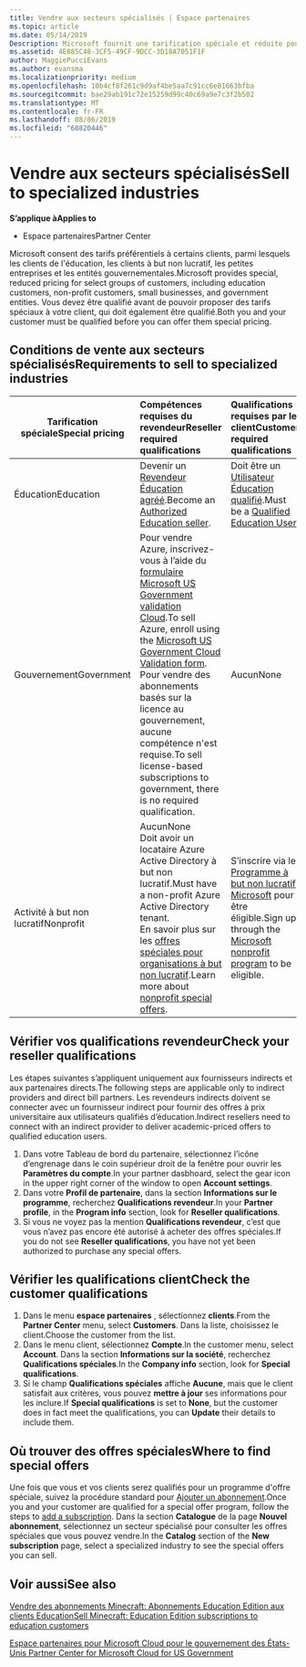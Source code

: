 ```yaml
---
title: Vendre aux secteurs spécialisés | Espace partenaires
ms.topic: article
ms.date: 05/14/2019
Description: Microsoft fournit une tarification spéciale et réduite pour certains groupes de clients, y compris les clients de formation, les clients sans but lucratif et les administrations.
ms.assetid: 4E085C48-3CF5-49CF-9DCC-3D18A7051F1F
author: MaggiePucciEvans
ms.author: evansma
ms.localizationpriority: medium
ms.openlocfilehash: 10b4cf8f261c9d9af4be5aa7c91cc6e81663bfba
ms.sourcegitcommit: bae29ab191c72e15259d99c40c69a9e7c3f2b502
ms.translationtype: MT
ms.contentlocale: fr-FR
ms.lasthandoff: 08/06/2019
ms.locfileid: "68820446"
---
```

# <a name="sell-to-specialized-industries"></a><span data-ttu-id="93253-103">Vendre aux secteurs spécialisés</span><span class="sxs-lookup"><span data-stu-id="93253-103">Sell to specialized industries</span></span>

<span data-ttu-id="93253-104">**S’applique à**</span><span class="sxs-lookup"><span data-stu-id="93253-104">**Applies to**</span></span>

-  <span data-ttu-id="93253-105">Espace partenaires</span><span class="sxs-lookup"><span data-stu-id="93253-105">Partner Center</span></span>

<span data-ttu-id="93253-106">Microsoft consent des tarifs préférentiels à certains clients, parmi lesquels les clients de l'éducation, les clients à but non lucratif, les petites entreprises et les entités gouvernementales.</span><span class="sxs-lookup"><span data-stu-id="93253-106">Microsoft provides special, reduced pricing for select groups of customers, including education customers, non-profit customers, small businesses, and government entities.</span></span> <span data-ttu-id="93253-107">Vous devez être qualifié avant de pouvoir proposer des tarifs spéciaux à votre client, qui doit également être qualifié.</span><span class="sxs-lookup"><span data-stu-id="93253-107">Both you and your customer must be qualified before you can offer them special pricing.</span></span> 

## <a name="requirements-to-sell-to-specialized-industries"></a><span data-ttu-id="93253-108">Conditions de vente aux secteurs spécialisés</span><span class="sxs-lookup"><span data-stu-id="93253-108">Requirements to sell to specialized industries</span></span>

|<span data-ttu-id="93253-109">**Tarification spéciale**</span><span class="sxs-lookup"><span data-stu-id="93253-109">**Special pricing**</span></span>   |<span data-ttu-id="93253-110">**Compétences requises du revendeur**</span><span class="sxs-lookup"><span data-stu-id="93253-110">**Reseller required qualifications**</span></span>   |<span data-ttu-id="93253-111">**Qualifications requises par le client**</span><span class="sxs-lookup"><span data-stu-id="93253-111">**Customer required qualifications**</span></span>   |
|----------------------------|:---------------------------------|:------------------------------------------|
|<span data-ttu-id="93253-112">Éducation</span><span class="sxs-lookup"><span data-stu-id="93253-112">Education</span></span>   |<span data-ttu-id="93253-113">Devenir un [Revendeur Éducation agréé](https://www.mepn.com).</span><span class="sxs-lookup"><span data-stu-id="93253-113">Become an [Authorized Education seller](https://www.mepn.com).</span></span>   | <span data-ttu-id="93253-114">Doit être un [Utilisateur Éducation qualifié](https://www.microsoftvolumelicensing.com/DocumentSearch.aspx?Mode=3&DocumentTypeId=7).</span><span class="sxs-lookup"><span data-stu-id="93253-114">Must be a [Qualified Education User](https://www.microsoftvolumelicensing.com/DocumentSearch.aspx?Mode=3&DocumentTypeId=7).</span></span>   |
|<span data-ttu-id="93253-115">Gouvernement</span><span class="sxs-lookup"><span data-stu-id="93253-115">Government</span></span>   |<span data-ttu-id="93253-116">Pour vendre Azure, inscrivez-vous à l’aide du [formulaire Microsoft US Government validation Cloud](https://azuregov.microsoft.com/csp).</span><span class="sxs-lookup"><span data-stu-id="93253-116">To sell Azure, enroll using the [Microsoft US Government Cloud Validation form](https://azuregov.microsoft.com/csp).</span></span> <span data-ttu-id="93253-117">Pour vendre des abonnements basés sur la licence au gouvernement, aucune compétence n'est requise.</span><span class="sxs-lookup"><span data-stu-id="93253-117">To sell license-based subscriptions to government, there is no required qualification.</span></span>|   <span data-ttu-id="93253-118">Aucun</span><span class="sxs-lookup"><span data-stu-id="93253-118">None</span></span>|
|<span data-ttu-id="93253-119">Activité à but non lucratif</span><span class="sxs-lookup"><span data-stu-id="93253-119">Nonprofit</span></span>  |<span data-ttu-id="93253-120">Aucun</span><span class="sxs-lookup"><span data-stu-id="93253-120">None</span></span><br><span data-ttu-id="93253-121">Doit avoir un locataire Azure Active Directory à but non lucratif.</span><span class="sxs-lookup"><span data-stu-id="93253-121">Must have a non-profit Azure Active Directory tenant.</span></span><br><span data-ttu-id="93253-122">En savoir plus sur les [offres spéciales pour organisations à but non lucratif](https://assetsprod.microsoft.com/mpn/nonprofit-skus-in-csp-faq.pdf).</span><span class="sxs-lookup"><span data-stu-id="93253-122">Learn more about [nonprofit special offers](https://assetsprod.microsoft.com/mpn/nonprofit-skus-in-csp-faq.pdf).</span></span>   |<span data-ttu-id="93253-123">S’inscrire via le [Programme à but non lucratif Microsoft](https://nonprofit.microsoft.com/#/register) pour être éligible.</span><span class="sxs-lookup"><span data-stu-id="93253-123">Sign up through the [Microsoft nonprofit program](https://nonprofit.microsoft.com/#/register) to be eligible.</span></span>   |


## <a name="check-your-reseller-qualifications"></a><span data-ttu-id="93253-124">Vérifier vos qualifications revendeur</span><span class="sxs-lookup"><span data-stu-id="93253-124">Check your reseller qualifications</span></span>

<span data-ttu-id="93253-125">Les étapes suivantes s’appliquent uniquement aux fournisseurs indirects et aux partenaires directs.</span><span class="sxs-lookup"><span data-stu-id="93253-125">The following steps are applicable only to indirect providers and direct bill partners.</span></span> <span data-ttu-id="93253-126">Les revendeurs indirects doivent se connecter avec un fournisseur indirect pour fournir des offres à prix universitaire aux utilisateurs qualifiés d’éducation.</span><span class="sxs-lookup"><span data-stu-id="93253-126">Indirect resellers need to connect with an indirect provider to deliver academic-priced offers to qualified education users.</span></span> 

1.  <span data-ttu-id="93253-127">Dans votre Tableau de bord du partenaire, sélectionnez l’icône d’engrenage dans le coin supérieur droit de la fenêtre pour ouvrir les **Paramètres du compte**.</span><span class="sxs-lookup"><span data-stu-id="93253-127">In your partner dasbhoard, select the gear icon in the upper right corner of the window to open **Account settings**.</span></span>
2.  <span data-ttu-id="93253-128">Dans votre **Profil de partenaire**, dans la section **Informations sur le programme**, recherchez **Qualifications revendeur**.</span><span class="sxs-lookup"><span data-stu-id="93253-128">In your **Partner profile**, in the **Program info** section, look for **Reseller qualifications**.</span></span>
3.  <span data-ttu-id="93253-129">Si vous ne voyez pas la mention **Qualifications revendeur**, c’est que vous n’avez pas encore été autorisé à acheter des offres spéciales.</span><span class="sxs-lookup"><span data-stu-id="93253-129">If you do not see **Reseller qualifications**, you have not yet been authorized to purchase any special offers.</span></span>

## <a name="check-the-customer-qualifications"></a><span data-ttu-id="93253-130">Vérifier les qualifications client</span><span class="sxs-lookup"><span data-stu-id="93253-130">Check the customer qualifications</span></span>

1.  <span data-ttu-id="93253-131">Dans le menu **espace partenaires** , sélectionnez **clients**.</span><span class="sxs-lookup"><span data-stu-id="93253-131">From the **Partner Center** menu, select **Customers**.</span></span> <span data-ttu-id="93253-132">Dans la liste, choisissez le client.</span><span class="sxs-lookup"><span data-stu-id="93253-132">Choose the customer from the list.</span></span>
2.  <span data-ttu-id="93253-133">Dans le menu client, sélectionnez **Compte**.</span><span class="sxs-lookup"><span data-stu-id="93253-133">In the customer menu, select **Account**.</span></span> <span data-ttu-id="93253-134">Dans la section **Informations sur la société**, recherchez **Qualifications spéciales**.</span><span class="sxs-lookup"><span data-stu-id="93253-134">In the **Company info** section, look for **Special qualifications**.</span></span>
3.  <span data-ttu-id="93253-135">Si le champ **Qualifications spéciales** affiche **Aucune**, mais que le client satisfait aux critères, vous pouvez **mettre à jour** ses informations pour les inclure.</span><span class="sxs-lookup"><span data-stu-id="93253-135">If **Special qualifications** is set to **None**, but the customer does in fact meet the qualifications, you can **Update** their details to include them.</span></span>

## <a name="where-to-find-special-offers"></a><span data-ttu-id="93253-136">Où trouver des offres spéciales</span><span class="sxs-lookup"><span data-stu-id="93253-136">Where to find special offers</span></span>

<span data-ttu-id="93253-137">Une fois que vous et vos clients serez qualifiés pour un programme d'offre spéciale, suivez la procédure standard pour [Ajouter un abonnement](create-a-new-subscription.md).</span><span class="sxs-lookup"><span data-stu-id="93253-137">Once you and your customer are qualified for a special offer program, follow the steps to [add a subscription](create-a-new-subscription.md).</span></span> <span data-ttu-id="93253-138">Dans la section **Catalogue** de la page **Nouvel abonnement**, sélectionnez un secteur spécialisé pour consulter les offres spéciales que vous pouvez vendre.</span><span class="sxs-lookup"><span data-stu-id="93253-138">In the **Catalog** section of the **New subscription** page, select a specialized industry to see the special offers you can sell.</span></span>

## <a name="see-also"></a><span data-ttu-id="93253-139">Voir aussi</span><span class="sxs-lookup"><span data-stu-id="93253-139">See also</span></span>

[<span data-ttu-id="93253-140">Vendre des abonnements Minecraft: Abonnements Education Edition aux clients Education</span><span class="sxs-lookup"><span data-stu-id="93253-140">Sell Minecraft: Education Edition subscriptions to education customers</span></span>](minecraft-subscriptions.md)

[<span data-ttu-id="93253-141">Espace partenaires pour Microsoft Cloud pour le gouvernement des États-Unis</span><span class="sxs-lookup"><span data-stu-id="93253-141"> Partner Center for Microsoft Cloud for US Government</span></span>](partner-center-for-microsoft-us-govt-cloud.md)


 

 

 



